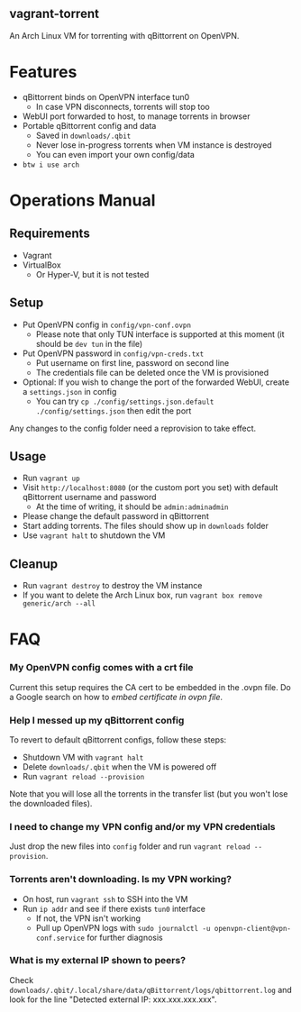vagrant-torrent
---
An Arch Linux VM for torrenting with qBittorrent on OpenVPN.

# Features
- qBittorrent binds on OpenVPN interface tun0
  - In case VPN disconnects, torrents will stop too
- WebUI port forwarded to host, to manage torrents in browser
- Portable qBittorrent config and data
  - Saved in `downloads/.qbit`
  - Never lose in-progress torrents when VM instance is destroyed
  - You can even import your own config/data
- `btw i use arch`

# Operations Manual

## Requirements
- Vagrant
- VirtualBox
  - Or Hyper-V, but it is not tested

## Setup
- Put OpenVPN config in `config/vpn-conf.ovpn`
  - Please note that only TUN interface is supported at this moment (it should be `dev tun` in the file)
- Put OpenVPN password in `config/vpn-creds.txt`
  - Put username on first line, password on second line
  - The credentials file can be deleted once the VM is provisioned
- Optional: If you wish to change the port of the forwarded WebUI, create a `settings.json` in config
  - You can try `cp ./config/settings.json.default ./config/settings.json` then edit the port

Any changes to the config folder need a reprovision to take effect.

## Usage
- Run `vagrant up`
- Visit `http://localhost:8080` (or the custom port you set) with default qBittorrent username and password
  - At the time of writing, it should be `admin:adminadmin`
- Please change the default password in qBittorrent
- Start adding torrents. The files should show up in `downloads` folder
- Use `vagrant halt` to shutdown the VM

## Cleanup
- Run `vagrant destroy` to destroy the VM instance
- If you want to delete the Arch Linux box, run `vagrant box remove generic/arch --all`

# FAQ
### My OpenVPN config comes with a crt file
Current this setup requires the CA cert to be embedded in the .ovpn file. Do a Google search on how to *embed certificate in ovpn file*.

### Help I messed up my qBittorrent config
To revert to default qBittorrent configs, follow these steps:

- Shutdown VM with `vagrant halt`
- Delete `downloads/.qbit` when the VM is powered off
- Run `vagrant reload --provision`

Note that you will lose all the torrents in the transfer list (but you won't lose the downloaded files).

### I need to change my VPN config and/or my VPN credentials
Just drop the new files into `config` folder and run `vagrant reload --provision`.

### Torrents aren't downloading. Is my VPN working?
- On host, run `vagrant ssh` to SSH into the VM
- Run `ip addr` and see if there exists `tun0` interface
  - If not, the VPN isn't working
  - Pull up OpenVPN logs with `sudo journalctl -u openvpn-client@vpn-conf.service` for further diagnosis

### What is my external IP shown to peers?
Check `downloads/.qbit/.local/share/data/qBittorrent/logs/qbittorrent.log` and look for the line "Detected external IP: xxx.xxx.xxx.xxx".